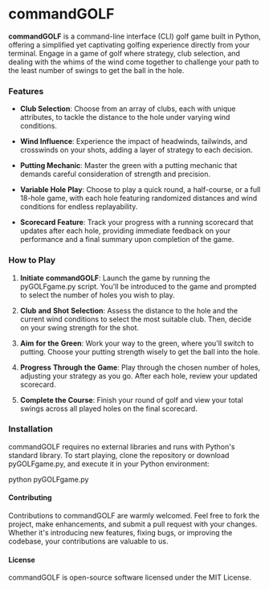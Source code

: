 
# commandGOLF

**commandGOLF** is a command-line interface (CLI) golf game built in Python, offering a simplified yet captivating golfing experience directly from your terminal.
Engage in a game of golf where strategy, club selection, and dealing with the whims of the wind come together to challenge your path to the least number of swings to get the ball in the hole.

### **Features** 

-   **Club Selection**: Choose from an array of clubs, each with unique attributes, to tackle the distance to the hole under varying wind conditions.

-   **Wind Influence**: Experience the impact of headwinds, tailwinds, and crosswinds on your shots, adding a layer of strategy to each decision.

-   **Putting Mechanic**: Master the green with a putting mechanic that demands careful consideration of strength and precision.

-   **Variable Hole Play**: Choose to play a quick round, a half-course, or a full 18-hole game, with each hole featuring randomized distances and wind conditions for endless replayability.

-   **Scorecard Feature**: Track your progress with a running scorecard that updates after each hole, providing immediate feedback on your performance and a final summary upon completion of the game.

### **How to Play** 

1.  **Initiate** **commandGOLF**: Launch the game by running the pyGOLFgame.py script.
    You'll be introduced to the game and prompted to select the number of holes you wish to play.

2.  **Club** **and** **Shot** **Selection**: Assess the distance to the hole and the current wind conditions to select the most suitable club.
    Then, decide on your swing strength for the shot.

3.  **Aim** **for** **the** **Green**: Work your way to the green, where you'll switch to putting.
    Choose your putting strength wisely to get the ball into the hole.

4.  **Progress** **Through** **the** **Game**: Play through the chosen number of holes, adjusting your strategy as you go.
    After each hole, review your updated scorecard.

5.  **Complete the Course**: Finish your round of golf and view your total swings across all played holes on the final scorecard.

### **Installation** 

commandGOLF requires no external libraries and runs with Python's standard library.
To start playing, clone the repository or download pyGOLFgame.py, and execute it in your Python environment:

python pyGOLFgame.py

#### **Contributing** 

Contributions to commandGOLF are warmly welcomed.
Feel free to fork the project, make enhancements, and submit a pull request with your changes.
Whether it's introducing new features, fixing bugs, or improving the codebase, your contributions are valuable to us.

#### **License** 

commandGOLF is open-source software licensed under the MIT License.
